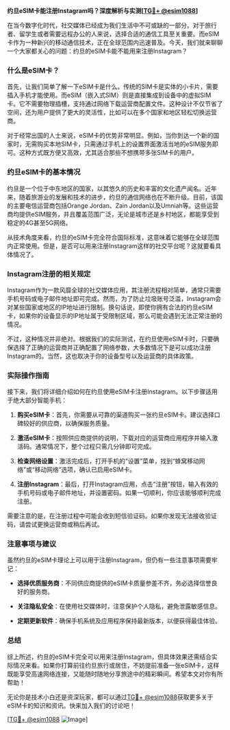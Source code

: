 **约旦eSIM卡能注册Instagram吗？深度解析与实测[[TG💪+ @esim1088](https://t.me/s/esim1088)]**

在当今数字化时代，社交媒体已经成为我们生活中不可或缺的一部分。对于旅行者、留学生或者需要远程办公的人来说，选择合适的通信工具至关重要。而eSIM卡作为一种新兴的移动通信技术，正在全球范围内迅速普及。今天，我们就来聊聊一个大家都关心的问题：约旦的eSIM卡能不能用来注册Instagram？

### 什么是eSIM卡？

首先，让我们简单了解一下eSIM卡是什么。传统的SIM卡是实体的小卡片，需要插入手机才能使用。而eSIM（嵌入式SIM）则是直接集成到设备中的虚拟SIM卡。它不需要物理插槽，支持通过网络下载运营商配置文件。这种设计不仅节省了空间，还为用户提供了更大的灵活性，比如可以在多个国家和地区轻松切换运营商。

对于经常出国的人士来说，eSIM卡的优势非常明显。例如，当你到达一个新的国家时，无需购买本地SIM卡，只需通过手机上的设置界面激活当地的eSIM服务即可。这种方式既方便又高效，尤其适合那些不想携带多张SIM卡的用户。

### 约旦eSIM卡的基本情况

约旦是一个位于中东地区的国家，以其悠久的历史和丰富的文化遗产闻名。近年来，随着旅游业的发展和技术的进步，约旦的通信网络也在不断升级。目前，该国的主要电信运营商包括Orange Jordan、Zain Jordan以及Umniah等。这些运营商均提供eSIM服务，并且覆盖范围广泛，无论是城市还是乡村地区，都能享受到稳定的4G甚至5G网络。

从技术角度来看，约旦的eSIM卡完全符合国际标准，这意味着它能够在全球范围内正常使用。但是，是否可以用来注册Instagram这样的社交平台呢？这就要看具体情况了。

### Instagram注册的相关规定

Instagram作为一款风靡全球的社交媒体应用，其注册流程相对简单，通常只需要手机号码或电子邮件地址即可完成。然而，为了防止垃圾账号泛滥，Instagram会对某些国家或地区的IP地址进行限制。换句话说，即使你拥有合法的约旦eSIM卡，如果你的设备显示的IP地址属于受限制区域，那么可能会遇到无法正常注册的情况。

不过，这种情况并非绝对。根据我们的实际测试，在约旦使用eSIM卡时，只要确保选择了正确的运营商并正确配置了网络参数，大多数情况下是可以成功注册Instagram的。当然，这也取决于你的设备型号以及运营商的具体政策。

### 实际操作指南

接下来，我们将详细介绍如何在约旦使用eSIM卡注册Instagram。以下步骤适用于绝大部分智能手机：

1. **购买eSIM卡**：首先，你需要从可靠的渠道购买一张约旦eSIM卡。建议选择口碑较好的供应商，以确保服务质量。
   
2. **激活eSIM卡**：按照供应商提供的说明，下载对应的运营商应用程序并输入激活码。通常情况下，整个过程只需几分钟即可完成。

3. **检查网络设置**：激活完成后，打开手机的“设置”菜单，找到“蜂窝移动网络”或“移动网络”选项，确认已启用eSIM卡。

4. **注册Instagram**：最后，打开Instagram应用，点击“注册”按钮，输入有效的手机号码或电子邮件地址，并设置密码。如果一切顺利，你应该能够顺利完成注册。

需要注意的是，在注册过程中可能会收到短信验证码。如果你发现无法接收验证码，请尝试更换运营商或稍后再试。

### 注意事项与建议

虽然约旦的eSIM卡理论上可以用于注册Instagram，但仍有一些注意事项需要牢记：

- **选择优质服务商**：不同供应商提供的eSIM卡质量参差不齐，务必选择信誉良好的服务商。
  
- **关注隐私安全**：在使用社交媒体时，注意保护个人隐私，避免泄露敏感信息。

- **定期更新软件**：确保手机系统及应用程序保持最新版本，以便获得最佳体验。

### 总结

综上所述，约旦的eSIM卡完全可以用来注册Instagram，但具体效果还需结合实际情况来看。如果你打算前往约旦旅行或居住，不妨提前准备一张eSIM卡，这样既能享受高速网络连接，又能随时随地分享旅途中的精彩瞬间。希望本文对你有所帮助！

无论你是技术小白还是资深玩家，都可以通过[TG💪+ @esim1088](https://t.me/s/esim1088)获取更多关于eSIM卡的知识和资讯。快来加入我们的讨论吧！

[[TG💪+ @esim1088](https://t.me/s/esim1088) ![Image](https://i.postimg.cc/4NQfJmqS/Snipaste-2025-05-13-00-14-12.png)]